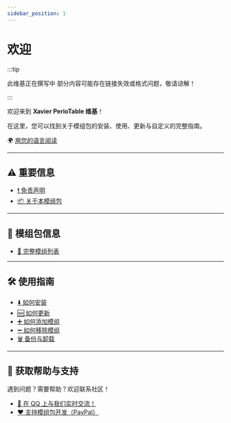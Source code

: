 ```yaml
---
sidebar_position: 1
---
```

# 欢迎

:::tip

此维基正在撰写中
部分内容可能存在链接失效或格式问题，敬请谅解！

:::

欢迎来到 **Xavier PerioTable 维基**！  

在这里，您可以找到关于模组包的安装、使用、更新与自定义的完整指南。  

🌍 [用您的语言阅读](https://translate.google.com/translate?js=n&sl=auto&u=https://docs.xaviermc.top/)

---

## ⚠️ 重要信息

- [❗ 免责声明](disclaimers.md)
- [📦 关于本模组包](https://modrinth.com/modpack/xavier-modpack-global)

---

## 🧩 模组包信息

- [📜 完整模组列表](https://modrinth.com/modpack/xavier-modpack-global/versions)

---

## 🛠️ 使用指南

- [⬇️ 如何安装](/FAQ/install-instructions.md)
- [🆕 如何更新](/FAQ/update-instructions.md)
- [➕ 如何添加模组](/FAQ/adding-more-mods.md)
- [➖ 如何移除模组](/FAQ/disabling-mods.md)
- [🗑️ 备份与卸载](/FAQ/backup-and-uninstall.md)

---

## 💬 获取帮助与支持

遇到问题？需要帮助？欢迎联系社区！

- [💬 在 QQ 上与我们实时交流！](https://qm.qq.com/q/alY4q3bYHK)
- [❤️ 支持模组包开发（PayPal）](https://paypal.me/cerealaxis)
